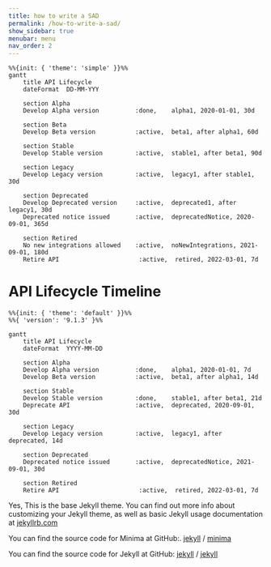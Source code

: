 ```yaml
---
title: how to write a SAD 
permalink: /how-to-write-a-sad/
show_sidebar: true
menubar: menu
nav_order: 2
---
```

```mermaid
%%{init: { 'theme': 'simple' }}%%
gantt
    title API Lifecycle
    dateFormat  DD-MM-YYY

    section Alpha
    Develop Alpha version          :done,    alpha1, 2020-01-01, 30d

    section Beta
    Develop Beta version           :active,  beta1, after alpha1, 60d

    section Stable
    Develop Stable version         :active,  stable1, after beta1, 90d

    section Legacy
    Develop Legacy version         :active,  legacy1, after stable1, 30d

    section Deprecated
    Develop Deprecated version     :active,  deprecated1, after legacy1, 30d
    Deprecated notice issued       :active,  deprecatedNotice, 2020-09-01, 365d

    section Retired
    No new integrations allowed    :active,  noNewIntegrations, 2021-09-01, 180d
    Retire API                      :active,  retired, 2022-03-01, 7d

```


# API Lifecycle Timeline

```mermaid
%%{init: { 'theme': 'default' }}%%
%%{ 'version': '9.1.3' }%%

gantt
    title API Lifecycle
    dateFormat  YYYY-MM-DD

    section Alpha
    Develop Alpha version          :done,    alpha1, 2020-01-01, 7d
    Develop Beta version           :active,  beta1, after alpha1, 14d

    section Stable
    Develop Stable version         :done,    stable1, after beta1, 21d
    Deprecate API                  :active,  deprecated, 2020-09-01, 30d

    section Legacy
    Develop Legacy version         :active,  legacy1, after deprecated, 14d

    section Deprecated
    Deprecated notice issued       :active,  deprecatedNotice, 2021-09-01, 30d

    section Retired
    Retire API                      :active,  retired, 2022-03-01, 7d

```
Yes, This is the base Jekyll theme. You can find out more info about customizing your Jekyll theme, as well as basic Jekyll usage documentation at [jekyllrb.com](https://jekyllrb.com/)

You can find the source code for Minima at GitHub:.
[jekyll][jekyll-organization] /
[minima](https://github.com/jekyll/minima)

You can find the source code for Jekyll at GitHub:
[jekyll][jekyll-organization] /
[jekyll](https://github.com/jekyll/jekyll)


[jekyll-organization]: https://github.com/jekyll

